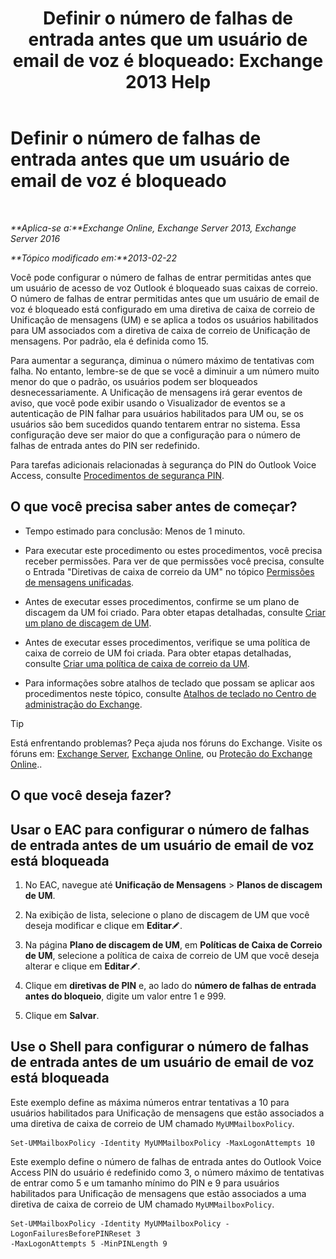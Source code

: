 ﻿---
title: 'Definir o número de falhas de entrada antes que um usuário de email de voz é bloqueado: Exchange 2013 Help'
TOCTitle: Definir o número de falhas de entrada antes que um usuário de email de voz é bloqueado
ms:assetid: 855e1980-2868-4983-b097-0b5f63f202b8
ms:mtpsurl: https://technet.microsoft.com/pt-br/library/Bb123544(v=EXCHG.150)
ms:contentKeyID: 50556220
ms.date: 05/22/2018
mtps_version: v=EXCHG.150
ms.translationtype: MT
---

# Definir o número de falhas de entrada antes que um usuário de email de voz é bloqueado

 

_**Aplica-se a:**Exchange Online, Exchange Server 2013, Exchange Server 2016_

_**Tópico modificado em:**2013-02-22_

Você pode configurar o número de falhas de entrar permitidas antes que um usuário de acesso de voz Outlook é bloqueado suas caixas de correio. O número de falhas de entrar permitidas antes que um usuário de email de voz é bloqueado está configurado em uma diretiva de caixa de correio de Unificação de mensagens (UM) e se aplica a todos os usuários habilitados para UM associados com a diretiva de caixa de correio de Unificação de mensagens. Por padrão, ela é definida como 15.

Para aumentar a segurança, diminua o número máximo de tentativas com falha. No entanto, lembre-se de que se você a diminuir a um número muito menor do que o padrão, os usuários podem ser bloqueados desnecessariamente. A Unificação de mensagens irá gerar eventos de aviso, que você pode exibir usando o Visualizador de eventos se a autenticação de PIN falhar para usuários habilitados para UM ou, se os usuários são bem sucedidos quando tentarem entrar no sistema. Essa configuração deve ser maior do que a configuração para o número de falhas de entrada antes do PIN ser redefinido.

Para tarefas adicionais relacionadas à segurança do PIN do Outlook Voice Access, consulte [Procedimentos de segurança PIN](pin-security-procedures-exchange-2013-help.md).

## O que você precisa saber antes de começar?

  - Tempo estimado para conclusão: Menos de 1 minuto.

  - Para executar este procedimento ou estes procedimentos, você precisa receber permissões. Para ver de que permissões você precisa, consulte o Entrada "Diretivas de caixa de correio da UM" no tópico [Permissões de mensagens unificadas](unified-messaging-permissions-exchange-2013-help.md).

  - Antes de executar esses procedimentos, confirme se um plano de discagem da UM foi criado. Para obter etapas detalhadas, consulte [Criar um plano de discagem de UM](create-a-um-dial-plan-exchange-2013-help.md).

  - Antes de executar esses procedimentos, verifique se uma política de caixa de correio de UM foi criada. Para obter etapas detalhadas, consulte [Criar uma política de caixa de correio da UM](create-a-um-mailbox-policy-exchange-2013-help.md).

  - Para informações sobre atalhos de teclado que possam se aplicar aos procedimentos neste tópico, consulte [Atalhos de teclado no Centro de administração do Exchange](keyboard-shortcuts-in-the-exchange-admin-center-exchange-online-protection-help.md).


> [!TIP]
> Está enfrentando problemas? Peça ajuda nos fóruns do Exchange. Visite os fóruns em: <A href="https://go.microsoft.com/fwlink/p/?linkid=60612">Exchange Server</A>, <A href="https://go.microsoft.com/fwlink/p/?linkid=267542">Exchange Online</A>, ou <A href="https://go.microsoft.com/fwlink/p/?linkid=285351">Proteção do Exchange Online</A>..



## O que você deseja fazer?

## Usar o EAC para configurar o número de falhas de entrada antes de um usuário de email de voz está bloqueada

1.  No EAC, navegue até **Unificação de Mensagens** \> **Planos de discagem de UM**.

2.  Na exibição de lista, selecione o plano de discagem de UM que você deseja modificar e clique em **Editar**![Ícone de edição](images/JJ218640.6f53ccb2-1f13-4c02-bea0-30690e6ea71d(EXCHG.150).gif "Ícone de edição").

3.  Na página **Plano de discagem de UM**, em **Políticas de Caixa de Correio de UM**, selecione a política de caixa de correio de UM que você deseja alterar e clique em **Editar**![Ícone de edição](images/JJ218640.6f53ccb2-1f13-4c02-bea0-30690e6ea71d(EXCHG.150).gif "Ícone de edição").

4.  Clique em **diretivas de PIN** e, ao lado do **número de falhas de entrada antes do bloqueio**, digite um valor entre 1 e 999.

5.  Clique em **Salvar**.

## Use o Shell para configurar o número de falhas de entrada antes de um usuário de email de voz está bloqueada

Este exemplo define as máxima números entrar tentativas a 10 para usuários habilitados para Unificação de mensagens que estão associados a uma diretiva de caixa de correio de UM chamado `MyUMMailboxPolicy`.

    Set-UMMailboxPolicy -Identity MyUMMailboxPolicy -MaxLogonAttempts 10

Este exemplo define o número de falhas de entrada antes do Outlook Voice Access PIN do usuário é redefinido como 3, o número máximo de tentativas de entrar como 5 e um tamanho mínimo do PIN e 9 para usuários habilitados para Unificação de mensagens que estão associados a uma diretiva de caixa de correio de UM chamado `MyUMMailboxPolicy`.

    Set-UMMailboxPolicy -Identity MyUMMailboxPolicy -LogonFailuresBeforePINReset 3
    -MaxLogonAttempts 5 -MinPINLength 9

